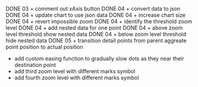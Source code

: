 DONE 03 + comment out xAxis button
DONE 04 + convert data to json
DONE 04 + update chart to use json data
DONE 04 + increase chart size
DONE 04 + revert impossible zoom
DONE 04 + identify the  threshold zoom level
DONE 04 + add nested data for one point
DONE 04 + above zoom level threshold show nested data
DONE 04 + below zoom level threshold hide nested data
DONE 05 + transition detail points from parent aggreate point position
  to actual position
+ add custom easing function to gradually slow dots as they
  near their destination point
+ add third zoom level with different marks symbol
+ add fourth zoom level with different marks symbol
